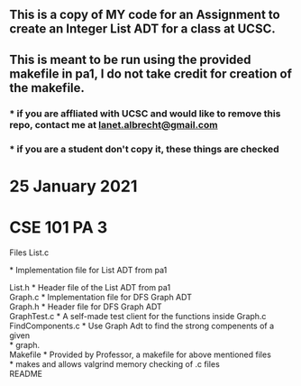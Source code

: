 
## This is a copy of MY code for an Assignment to create an Integer List ADT for a class at UCSC.
## This is meant to be run using the provided makefile in pa1, I do not take credit for creation of the makefile.

### * if you are affliated with UCSC and would like to remove this repo, contact me at lanet.albrecht@gmail.com
### * if you are a student don't copy it, these things are checked

# 25 January 2021
# CSE 101 PA 3

Files
List.c             <p>   * Implementation file for List ADT from pa1 <br /> <p/>
List.h                * Header file of the List ADT from pa1  <br />
Graph.c               * Implementation file for DFS Graph ADT  <br />
Graph.h               * Header file for DFS Graph ADT  <br />
GraphTest.c           * A self-made test client for the functions inside Graph.c  <br />
FindComponents.c      * Use Graph Adt to find the strong compenents of a given  <br />
                      * graph.  <br />
Makefile              * Provided by Professor, a makefile for above mentioned files  <br />
                      * makes and allows valgrind memory checking of .c files  <br />
README 
